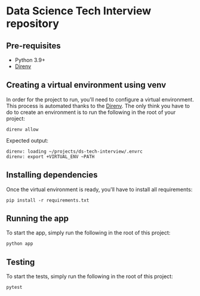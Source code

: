 # Data Science Tech Interview repository

## Pre-requisites

- Python 3.9+
- [Direnv](https://direnv.net/)


## Creating a virtual environment using venv

In order for the project to run, you'll need to configure a virtual environment.
This process is automated thanks to the [Direnv](https://direnv.net/).
The only think you have to do to create an environment is to run the following in the root of your project:

```shell
direnv allow
```

Expected output:
```shell
direnv: loading ~/projects/ds-tech-interview/.envrc
direnv: export +VIRTUAL_ENV ~PATH
```


## Installing dependencies

Once the virtual environment is ready, you'll have to install all requirements:

```shell
pip install -r requirements.txt
```


## Running the app

To start the app, simply run the following in the root of this project:

```shell
python app
```


## Testing

To start the tests, simply run the following in the root of this project:

```shell
pytest
```
